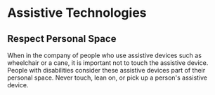 # Assistive Technologies

## Respect Personal Space

When in the company of people who use assistive devices such as wheelchair or a cane, it is important not to touch the assistive device. People with disabilities consider these assistive devices part of their personal space. Never touch, lean on, or pick up a person's assistive device.
